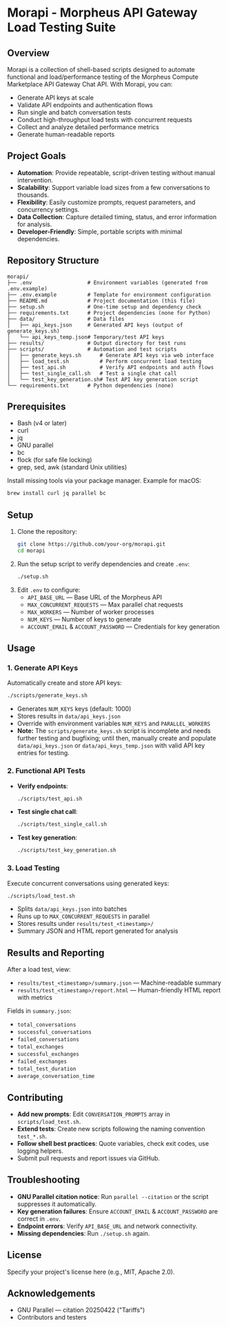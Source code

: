 # Morapi - Morpheus API Gateway Load Testing Suite

## Overview
Morapi is a collection of shell-based scripts designed to automate functional and load/performance testing of the Morpheus Compute Marketplace API Gateway Chat API. With Morapi, you can:

- Generate API keys at scale
- Validate API endpoints and authentication flows
- Run single and batch conversation tests
- Conduct high-throughput load tests with concurrent requests
- Collect and analyze detailed performance metrics
- Generate human-readable reports

## Project Goals
- **Automation**: Provide repeatable, script-driven testing without manual intervention.
- **Scalability**: Support variable load sizes from a few conversations to thousands.
- **Flexibility**: Easily customize prompts, request parameters, and concurrency settings.
- **Data Collection**: Capture detailed timing, status, and error information for analysis.
- **Developer-Friendly**: Simple, portable scripts with minimal dependencies.

## Repository Structure
```text
morapi/
├── .env                  # Environment variables (generated from .env.example)
├── .env.example          # Template for environment configuration
├── README.md             # Project documentation (this file)
├── setup.sh              # One-time setup and dependency check
├── requirements.txt      # Project dependencies (none for Python)
├── data/                 # Data files
│   ├── api_keys.json     # Generated API keys (output of generate_keys.sh)
│   └── api_keys_temp.json# Temporary/test API keys
├── results/              # Output directory for test runs
├── scripts/              # Automation and test scripts
│   ├── generate_keys.sh      # Generate API keys via web interface
│   ├── load_test.sh          # Perform concurrent load testing
│   ├── test_api.sh           # Verify API endpoints and auth flows
│   ├── test_single_call.sh   # Test a single chat call
│   └── test_key_generation.sh# Test API key generation script
└── requirements.txt      # Python dependencies (none)
```

## Prerequisites
- Bash (v4 or later)
- curl
- jq
- GNU parallel
- bc
- flock (for safe file locking)
- grep, sed, awk (standard Unix utilities)

Install missing tools via your package manager. Example for macOS:
```bash
brew install curl jq parallel bc
```

## Setup
1. Clone the repository:
   ```bash
   git clone https://github.com/your-org/morapi.git
   cd morapi
   ```
2. Run the setup script to verify dependencies and create `.env`:
   ```bash
   ./setup.sh
   ```
3. Edit `.env` to configure:
   - `API_BASE_URL` — Base URL of the Morpheus API
   - `MAX_CONCURRENT_REQUESTS` — Max parallel chat requests
   - `MAX_WORKERS` — Number of worker processes
   - `NUM_KEYS` — Number of keys to generate
   - `ACCOUNT_EMAIL` & `ACCOUNT_PASSWORD` — Credentials for key generation

## Usage

### 1. Generate API Keys
Automatically create and store API keys:
```bash
./scripts/generate_keys.sh
```
- Generates `NUM_KEYS` keys (default: 1000)
- Stores results in `data/api_keys.json`
- Override with environment variables `NUM_KEYS` and `PARALLEL_WORKERS`
- **Note:** The `scripts/generate_keys.sh` script is incomplete and needs further testing and bugfixing; until then, manually create and populate `data/api_keys.json` or `data/api_keys_temp.json` with valid API key entries for testing.

### 2. Functional API Tests
- **Verify endpoints**:
  ```bash
  ./scripts/test_api.sh
  ```
- **Test single chat call**:
  ```bash
  ./scripts/test_single_call.sh
  ```
- **Test key generation**:
  ```bash
  ./scripts/test_key_generation.sh
  ```

### 3. Load Testing
Execute concurrent conversations using generated keys:
```bash
./scripts/load_test.sh
```
- Splits `data/api_keys.json` into batches
- Runs up to `MAX_CONCURRENT_REQUESTS` in parallel
- Stores results under `results/test_<timestamp>/`
- Summary JSON and HTML report generated for analysis

## Results and Reporting
After a load test, view:
- `results/test_<timestamp>/summary.json` — Machine-readable summary
- `results/test_<timestamp>/report.html` — Human-friendly HTML report with metrics

Fields in `summary.json`:
- `total_conversations`
- `successful_conversations`
- `failed_conversations`
- `total_exchanges`
- `successful_exchanges`
- `failed_exchanges`
- `total_test_duration`
- `average_conversation_time`

## Contributing
- **Add new prompts**: Edit `CONVERSATION_PROMPTS` array in `scripts/load_test.sh`.
- **Extend tests**: Create new scripts following the naming convention `test_*.sh`.
- **Follow shell best practices**: Quote variables, check exit codes, use logging helpers.
- Submit pull requests and report issues via GitHub.

## Troubleshooting
- **GNU Parallel citation notice**: Run `parallel --citation` or the script suppresses it automatically.
- **Key generation failures**: Ensure `ACCOUNT_EMAIL` & `ACCOUNT_PASSWORD` are correct in `.env`.
- **Endpoint errors**: Verify `API_BASE_URL` and network connectivity.
- **Missing dependencies**: Run `./setup.sh` again.

## License
Specify your project's license here (e.g., MIT, Apache 2.0).

## Acknowledgements
- GNU Parallel — citation 20250422 ("Tariffs")
- Contributors and testers 